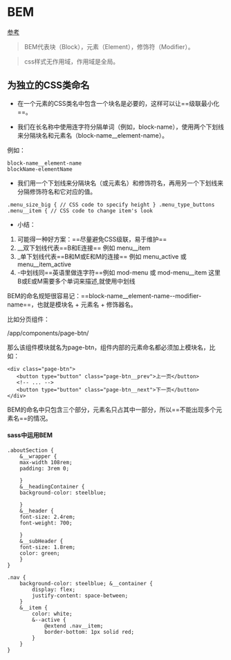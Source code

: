 # BEM
[参考](https://www.w3cplus.com/css/bem-definitions.html)
> BEM代表块（Block），元素（Element），修饰符（Modifier）。

> css样式无作用域，作用域是全局。

## 为独立的CSS类命名
- 在一个元素的CSS类名中包含一个块名是必要的，这样可以让==级联最小化==。


- 我们在长名称中使用连字符分隔单词（例如，block-name），使用两个下划线来分隔块名和元素名（block-name__element-name）。

例如：


```
block-name__element-name
blockName-elementName
```

- 我们用一个下划线来分隔块名（或元素名）和修饰符名，再用另一个下划线来分隔修饰符名和它对应的值。

```
.menu_size_big { // CSS code to specify height } .menu_type_buttons .menu__item { // CSS code to change item's look
```

- 小结：

1. 可能得一种好方案：==尽量避免CSS级联，易于维护==
2. __双下划线代表==B和E连接== 例如 menu__item
2. _单下划线代表==B和M或E和M的连接== 例如 menu_active 或 menu__item_active
3. -中划线同==英语里做连字符==例如 mod-menu 或 mod-menu__item 这里 B或E或M需要多个单词来描述,就使用中划线


BEM的命名规矩很容易记：==block-name__element-name--modifier-name==，也就是模块名 + 元素名 + 修饰器名。

比如分页组件：

/app/components/page-btn/

那么该组件模块就名为page-btn，组件内部的元素命名都必须加上模块名，比如：

```
<div class="page-btn">
   <button type="button" class="page-btn__prev">上一页</button>
   <!-- ... -->
   <button type="button" class="page-btn__next">下一页</button>
</div>
```

BEM的命名中只包含三个部分，元素名只占其中一部分，所以==不能出现多个元素名==的情况。


#### sass中运用BEM

```
.aboutSection { 
    &__wrapper { 
    max-width 108rem; 
    padding: 3rem 0; 
        
    } 
    &__headingContainer { 
    background-color: steelblue; 
        
    } 
    &__header { 
    font-size: 2.4rem; 
    font-weight: 700; 
        
    } 
    &__subHeader { 
    font-size: 1.8rem; 
    color: green; 
    } 
}
```

```
.nav { 
    background-color: steelblue; &__container { 
        display: flex; 
        justify-content: space-between; 
    } 
    &__item { 
        color: white; 
        &--active { 
            @extend .nav__item; 
            border-bottom: 1px solid red;
        } 
    } 
}
```
